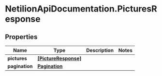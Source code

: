 # NetilionApiDocumentation.PicturesResponse

## Properties
Name | Type | Description | Notes
------------ | ------------- | ------------- | -------------
**pictures** | [**[PictureResponse]**](PictureResponse.md) |  | 
**pagination** | [**Pagination**](Pagination.md) |  | 



